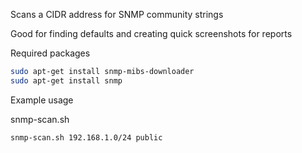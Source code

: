Scans a CIDR address for SNMP community strings

Good for finding defaults and creating quick screenshots for reports

Required packages
```bash
sudo apt-get install snmp-mibs-downloader 
sudo apt-get install snmp
```

Example usage

snmp-scan.sh <subnet-to-scan> <community-string>

```bash
snmp-scan.sh 192.168.1.0/24 public
```
